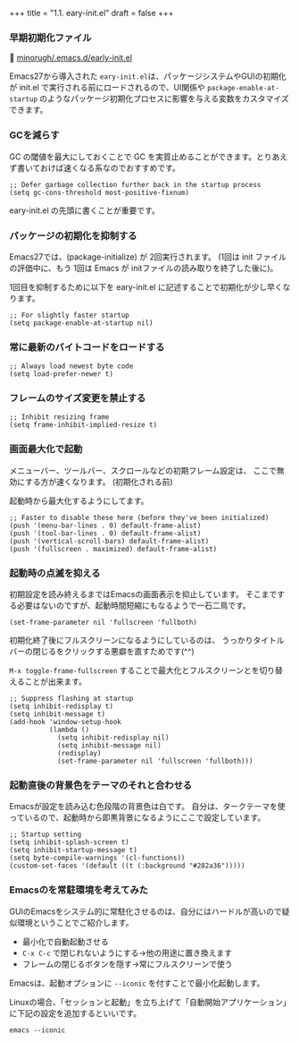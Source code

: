 +++
title = "1.1. eary-init.el"
draft = false
+++
### 早期初期化ファイル
🔗 [minorugh/.emacs.d/early-init.el](https://github.com/minorugh/.emacs.d/blob/main/early-init.el)

Emacs27から導入された `eary-init.el`は、パッケージシステムやGUIの初期化が init.el で実行される前にロードされるので、UI関係や `package-enable-at-startup` のようなパッケージ初期化プロセスに影響を与える変数をカスタマイズできます。

### GCを減らす
GC の閾値を最大にしておくことで GC を実質止めることができます。とりあえず書いておけば速くなる系なのでおすすめです。

```elisp
;; Defer garbage collection further back in the startup process
(setq gc-cons-threshold most-positive-fixnum)
```
eary-init.el の先頭に書くことが重要です。

### パッケージの初期化を抑制する 
Emacs27では、(package-initialize) が 2回実行されます。
(1回は init ファイルの評価中に、もう 1回は Emacs が initファイルの読み取りを終了した後に)。

1回目を抑制するために以下を eary-init.el に記述することで初期化が少し早くなります。

```elisp
;; For slightly faster startup
(setq package-enable-at-startup nil)
```

### 常に最新のバイトコードをロードする

```elisp
;; Always load newest byte code
(setq load-prefer-newer t)

```

### フレームのサイズ変更を禁止する

```elisp
;; Inhibit resizing frame
(setq frame-inhibit-implied-resize t)
```

### 画面最大化で起動
メニューバー、ツールバー、スクロールなどの初期フレーム設定は、
ここで無効にする方が速くなります。 (初期化される前)

起動時から最大化するようにしてます。
```elisp
;; Faster to disable these here (before they've been initialized)
(push '(menu-bar-lines . 0) default-frame-alist)
(push '(tool-bar-lines . 0) default-frame-alist)
(push '(vertical-scroll-bars) default-frame-alist)
(push '(fullscreen . maximized) default-frame-alist)
```

### 起動時の点滅を抑える
初期設定を読み終えるまではEmacsの画面表示を抑止しています。
そこまでする必要はないのですが、起動時間短縮にもなるようで一石二鳥です。

```elisp
(set-frame-parameter nil 'fullscreen 'fullboth)
```
初期化終了後にフルスクリーンになるようにしているのは、
うっかりタイトルバーの閉じるをクリックする悪癖を直すためです(^^)

`M-x toggle-frame-fullscreen` することで最大化とフルスクリーンとを切り替えることが出来ます。
```elisp
;; Suppress flashing at startup
(setq inhibit-redisplay t)
(setq inhibit-message t)
(add-hook 'window-setup-hook
		  (lambda ()
			(setq inhibit-redisplay nil)
			(setq inhibit-message nil)
			(redisplay)
			(set-frame-parameter nil 'fullscreen 'fullboth)))
```

### 起動直後の背景色をテーマのそれと合わせる
Emacsが設定を読み込む色段階の背景色は白です。
自分は、タークテーマを使っているので、起動時から即黒背景になるようにここで設定しています。

```elisp
;; Startup setting
(setq inhibit-splash-screen t)
(setq inhibit-startup-message t)
(setq byte-compile-warnings '(cl-functions))
(custom-set-faces '(default ((t (:background "#282a36")))))
```

### Emacsのを常駐環境を考えてみた 
GUIのEmacsをシステム的に常駐化させるのは、自分にはハードルが高いので疑似環境ということでご紹介します。

* 最小化で自動起動させる
* `C-x C-c` で閉じれないようにする→他の用途に置き換えます
* フレームの閉じるボタンを隠す→常にフルスクリーンで使う

Emacsは、起動オプションに `--iconic` を付すことで最小化起動します。

Linuxの場合、「セッションと起動」を立ち上げて「自動開始アプリケーション」に下記の設定を追加するといいです。
```sell
emacs --iconic
```
